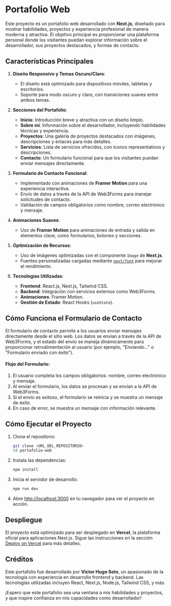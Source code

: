 # Portafolio Web

Este proyecto es un portafolio web desarrollado con **Next.js**, diseñado para mostrar habilidades, proyectos y experiencia profesional de manera moderna y atractiva. El objetivo principal es proporcionar una plataforma personal donde los visitantes puedan explorar información sobre el desarrollador, sus proyectos destacados, y formas de contacto.

## Características Principales

1. **Diseño Responsivo y Temas Oscuro/Claro**:
   - El diseño está optimizado para dispositivos móviles, tabletas y escritorios.
   - Soporte para modo oscuro y claro, con transiciones suaves entre ambos temas.

2. **Secciones del Portafolio**:
   - **Inicio**: Introducción breve y atractiva con un diseño limpio.
   - **Sobre mí**: Información sobre el desarrollador, incluyendo habilidades técnicas y experiencia.
   - **Proyectos**: Una galería de proyectos destacados con imágenes, descripciones y enlaces para más detalles.
   - **Servicios**: Lista de servicios ofrecidos, con íconos representativos y descripciones.
   - **Contacto**: Un formulario funcional para que los visitantes puedan enviar mensajes directamente.

3. **Formulario de Contacto Funcional**:
   - Implementado con animaciones de **Framer Motion** para una experiencia interactiva.
   - Envío de datos a través de la API de Web3Forms para manejar solicitudes de contacto.
   - Validación de campos obligatorios como nombre, correo electrónico y mensaje.

4. **Animaciones Suaves**:
   - Uso de **Framer Motion** para animaciones de entrada y salida en elementos clave, como formularios, botones y secciones.

5. **Optimización de Recursos**:
   - Uso de imágenes optimizadas con el componente `Image` de **Next.js**.
   - Fuentes personalizadas cargadas mediante [`next/font`](https://nextjs.org/docs/app/building-your-application/optimizing/fonts) para mejorar el rendimiento.

6. **Tecnologías Utilizadas**:
   - **Frontend**: React.js, Next.js, Tailwind CSS.
   - **Backend**: Integración con servicios externos como Web3Forms.
   - **Animaciones**: Framer Motion.
   - **Gestión de Estado**: React Hooks (`useState`).

## Cómo Funciona el Formulario de Contacto

El formulario de contacto permite a los usuarios enviar mensajes directamente desde el sitio web. Los datos se envían a través de la API de Web3Forms, y el estado del envío se maneja dinámicamente para proporcionar retroalimentación al usuario (por ejemplo, "Enviando..." o "Formulario enviado con éxito").

#### Flujo del Formulario:
1. El usuario completa los campos obligatorios: nombre, correo electrónico y mensaje.
2. Al enviar el formulario, los datos se procesan y se envían a la API de Web3Forms.
3. Si el envío es exitoso, el formulario se reinicia y se muestra un mensaje de éxito.
4. En caso de error, se muestra un mensaje con información relevante.

## Cómo Ejecutar el Proyecto

1. Clona el repositorio:
   ```bash
   git clone <URL_DEL_REPOSITORIO>
   cd portafolio-web
   ```

2. Instala las dependencias:
   ```bash
   npm install
   ```

3. Inicia el servidor de desarrollo:
   ```bash
   npm run dev
   ```

4. Abre [http://localhost:3000](http://localhost:3000) en tu navegador para ver el proyecto en acción.

## Despliegue

El proyecto está optimizado para ser desplegado en **Vercel**, la plataforma oficial para aplicaciones Next.js. Sigue las instrucciones en la sección [Deploy on Vercel](#deploy-on-vercel) para más detalles.

## Créditos

Este portafolio fue desarrollado por **Victor Hugo Soto**, un apasionado de la tecnología con experiencia en desarrollo frontend y backend. Las tecnologías utilizadas incluyen React, Next.js, Node.js, Tailwind CSS, y más.

¡Espero que este portafolio sea una ventana a mis habilidades y proyectos, y que inspire confianza en mis capacidades como desarrollador!
